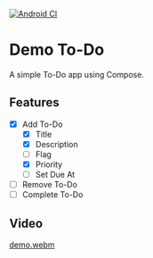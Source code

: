[![Android CI](https://github.com/shaunburch/demo-todo/actions/workflows/android.yml/badge.svg)](https://github.com/shaunburch/demo-todo/actions/workflows/android.yml)

# Demo To-Do
A simple To-Do app using Compose.

## Features
- [x] Add To-Do
  - [x] Title
  - [x] Description
  - [ ] Flag
  - [x] Priority
  - [ ] Set Due At
- [ ] Remove To-Do
- [ ] Complete To-Do

## Video
[demo.webm](https://github.com/shaunburch/demo-todo/assets/45771676/16a75471-5b12-4da9-a8b2-112b95445bb2)
